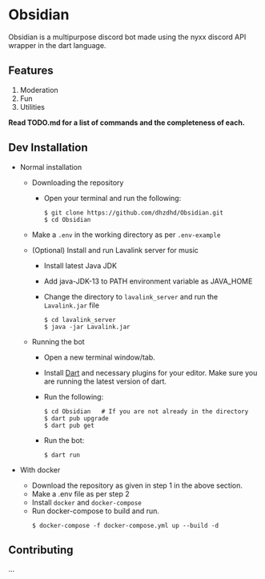 # Obsidian

Obsidian is a multipurpose discord bot made using the nyxx discord API wrapper in the dart language.

## Features

1) Moderation
2) Fun
3) Utilities

**Read TODO.md for a list of commands and the completeness of each.**

## Dev Installation

- Normal installation
  - Downloading the repository

      - Open your terminal and run the following:

          ```shell
          $ git clone https://github.com/dhzdhd/Obsidian.git
          $ cd Obsidian
          ```
  
  - Make a `.env` in the working directory as per `.env-example`

  - (Optional) Install and run Lavalink server for music

    - Install latest Java JDK

    - Add java-JDK-13 to PATH environment variable as JAVA_HOME

    - Change the directory to `lavalink_server` and run the `Lavalink.jar` file

      ```shell
      $ cd lavalink_server
      $ java -jar Lavalink.jar
      ```

  - Running the bot

    - Open a new terminal window/tab.

    - Install [Dart](https://dart.dev/get-dart) and necessary plugins for your editor. Make sure you are running the latest version of dart.

    - Run the following:

      ```shell
      $ cd Obsidian   # If you are not already in the directory
      $ dart pub upgrade
      $ dart pub get
      ```

    - Run the bot:

      ```shell
      $ dart run
      ```

- With docker
  - Download the repository as given in step 1 in the above section.
  - Make a .env file as per step 2
  - Install `docker` and `docker-compose`
  - Run docker-compose to build and run.
    ```shell
    $ docker-compose -f docker-compose.yml up --build -d
    ```

## Contributing

...

